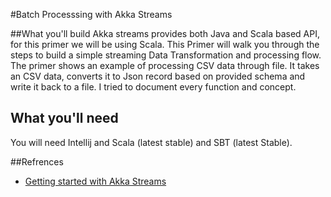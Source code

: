 #Batch Processsing with Akka Streams

##What you'll build
Akka streams provides both Java and Scala based API, for this primer we will be using Scala. This Primer
will walk you through the steps to build a simple streaming Data Transformation and processing flow. The primer shows an example
of processing CSV data through file.
It takes an CSV data, converts it to Json record based on provided schema and write it back to a file. I tried
to document every function and concept.

## What you'll need
You will need Intellij and Scala (latest stable) and SBT (latest Stable).

##Refrences
* [Getting started with Akka Streams](https://stackoverflow.com/questions/35120082/how-to-get-started-with-akka-streams)
